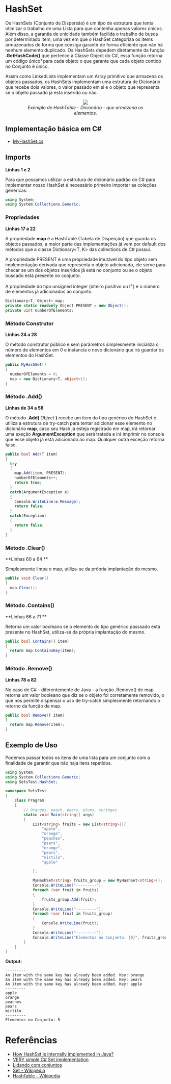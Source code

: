 # HashSet
Os HashSets (Conjunto de Dispersão) é um tipo de estrutura que tenta otimizar o trabalho de uma Lista para que contenha apenas valores únicos. Além disso, a garantia de unicidade também facilida o trabalho de busca por determinado item, uma vez em que o HashSet categoriza os items armazenados de forma que consiga garantir de forma eficiente que não há nenhum elemento duplicado. Os HashSets depedem diretamente da função **.GetHashCode()** que pertence à Classe Object do C#, essa função retorna um código único**¹** para cada objeto o que garante que cada objeto contido no Conjunto é único. 

Assim como LinkedLists implementam um Array primitivo que armazena os objetos passados, os HashSets implementam uma estrutura de Dicionário que recebe dois valores, o valor passado em si e o objeto que representa se o objeto passado já está inserido ou não. 

<div align="center">
  <figure>
    <img src="https://upload.wikimedia.org/wikipedia/commons/thumb/7/7d/Hash_table_3_1_1_0_1_0_0_SP.svg/320px-Hash_table_3_1_1_0_1_0_0_SP.svg.png">
    <br>
     <figcaption>
        <i style="font-size=6px;">Exemplo de HashTable - Dicionário - que armazena os elementos.</i>
     </figcaption>  
   </figure>
</div>

## Implementação básica em C#
- [MyHashSet.cs](https://github.com/Camilotk/aprendendo_csharp/blob/master/Data%20Structures/Sets/HashSet/Implementation/MyHashSet.cs)

## Imports
**Linhas 1 e 2**

Para que possamos utilizar a estrutura de dicionário padrão do C# para implementar nosso HashSet é necessário primeiro importar as coleções genéricas.

```C#
using System;
using System.Collections.Generic;
```

### Propriedades
**Linhas 17 a 22**

A propriedade **map** é a HashTable (Tabela de Disperção) que guarda os objetos passados, a maior parte das implementações já vem por default dos métodos que a classe Dictionary<T, K> das collections de C# possui.

A propriedade PRESENT é uma propriedade imutável do tipo objeto sem implementação derivada que representa o objeto adicionado, ele serve para checar se um dos objetos inseridos já está no conjunto ou se o objeto buscado está presente no conjunto.

A propriedade do tipo unsigned integer (inteiro positivo ou I<sup>+</sup>) é o número de elementos já adicionados ao conjunto.

```C#
Dictionary<T, Object> map;
private static readonly Object PRESENT = new Object();
private uint numberOfElements;
```
### Método Construtor
**Linhas 24 a 28**

O método construtor público e sem parâmetros simplesmente inicializa o número de elementos em 0 e instancia o novo dicionário que irá guardar os elementos do HashSet. 

```C#
public MyHashSet()
{
  numberOfElements = 0;
  map = new Dictionary<T, object>();
}
```

### Método .Add()
**Linhas de 34 a 58**

O método **.Add(** *Object* **)** recebe um item do tipo genérico do HashSet e utiliza a estrutura de try-catch para tentar adicionar esse elemento no dicionário **map**, caso seu Hash já esteja registrado em map, irá retornar uma exeção **ArgumentException** que será tratada e irá imprimir no console que esse objeto já está adicionado ao map. Qualquer outra exceção retorna falso.

```C#
public bool Add(T item)
{
  try
  {
    map.Add(item, PRESENT);
    numberOfElements++;
    return true;
  }
  catch(ArgumentException e)
  {
    Console.WriteLine(e.Message);
    return false;
  }
  catch(Exception)
  {
    return false;
  }
}
```

### Método .Clear()
**Linhas 60 a 64 **

Simplesmente limpa o map, utiliza-se da própria implantação do mesmo.
```C#
public void Clear()
{
  map.Clear();
}
```

### Método .Contains()
**Linhas 66 a 71 **

Retorna um valor booleano se o elemento do tipo genérico passsado está presente no HashSet, utiliza-se da própria implantação do mesmo.
```C#
public bool Contains(T item)
{
  return map.ContainsKey(item);
}
```

### Método .Remove()
**Linhas 78 a 82**

No caso de C# - diferentemente de Java - a função .Remove() de map retorna um valor booleano que diz se o objeto foi corretamente removido, o que nos permite dispensar o uso de try-catch simplesmente retornando o retorno da função de map.

```C#
public bool Remove(T item)
{
  return map.Remove(item);
}
```

## Exemplo de Uso
Podemos passar todos os itens de uma lista para um conjunto com a finalidade de garantir que não haja itens repetidos.

```C#
using System;
using System.Collections.Generic;
using SetsTest.HashSet;

namespace SetsTest
{
    class Program
    {
        // Oranges, peach, pears, plums, syringes
        static void Main(string[] args)
        {
            List<string> fruits = new List<string>(){
                "apple",
                "orange",
                "peaches",
                "pears",
                "orange",
                "pears",
                "mirtilo",
                "apple"

            };

            MyHashSet<string> fruits_group = new MyHashSet<string>();
            Console.WriteLine("---------");
            foreach (var fruit in fruits)
            {
                fruits_group.Add(fruit);
            }
            Console.WriteLine("---------");
            foreach (var fruit in fruits_group)
            {
                Console.WriteLine(fruit);
            }
            Console.WriteLine("---------");
            Console.WriteLine("Elementos no Conjunto: {0}", fruits_group.Count);
        }
    }
}
```
**Output:**
```
---------
An item with the same key has already been added. Key: orange
An item with the same key has already been added. Key: pears
An item with the same key has already been added. Key: apple
---------
apple
orange
peaches
pears
mirtilo
---------
Elementos no Conjunto: 5
```
# Referências
 - [How HashSet is internally implemented in Java?](https://codepumpkin.com/hashset-internal-implementation/)
 - [VERY simple C# Set implementation](https://codereview.stackexchange.com/questions/126263/very-simple-c-set-implementation/126266)
 - [Lidando com conjuntos](https://www.caelum.com.br/apostila-csharp-orientacao-objetos/lidando-com-conjuntos/)
 - [Set - Wikipedia](https://en.wikipedia.org/wiki/Set_(abstract_data_type))
 - [HashTable - Wikipedia](https://en.wikipedia.org/wiki/Hash_table)
